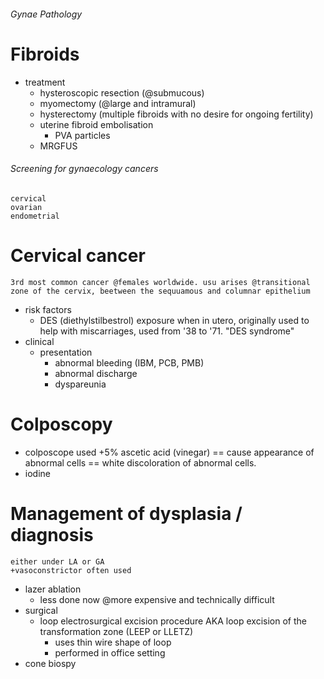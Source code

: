 ###### Gynae Pathology

# Fibroids
- treatment
    + hysteroscopic resection (@submucous)
    + myomectomy (@large and intramural)
    + hysterectomy (multiple fibroids with no desire for ongoing fertility)
    + uterine fibroid embolisation 
        * PVA particles 
    + MRGFUS

###### Screening for gynaecology cancers
    cervical
    ovarian
    endometrial

# Cervical cancer
    3rd most common cancer @females worldwide. usu arises @transitional zone of the cervix, beetween the sequuamous and columnar epithelium
- risk factors
    + DES (diethylstilbestrol) exposure when in utero, originally used to help with miscarriages, used from '38 to '71. "DES syndrome" 
- clinical
    + presentation
        * abnormal bleeding (IBM, PCB, PMB)
        * abnormal discharge
        * dyspareunia

# Colposcopy
- colposcope used +5% ascetic acid (vinegar) == cause appearance of abnormal cells == white discoloration of abnormal cells.
- iodine

# Management of dysplasia / diagnosis
    either under LA or GA
    +vasoconstrictor often used
- lazer ablation
    + less done now @more expensive and technically difficult
- surgical 
    + loop electrosurgical excision procedure AKA loop excision of the transformation zone (LEEP or LLETZ)
        * uses thin wire shape of loop
        * performed in office setting
- cone biospy
